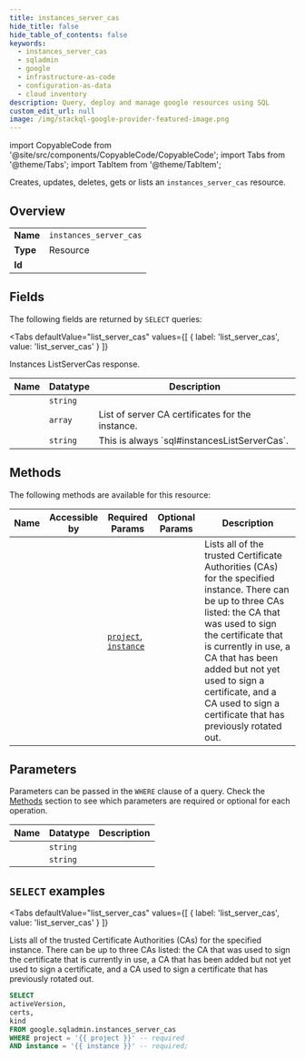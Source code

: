```yaml
--- 
title: instances_server_cas
hide_title: false
hide_table_of_contents: false
keywords:
  - instances_server_cas
  - sqladmin
  - google
  - infrastructure-as-code
  - configuration-as-data
  - cloud inventory
description: Query, deploy and manage google resources using SQL
custom_edit_url: null
image: /img/stackql-google-provider-featured-image.png
---
```


import CopyableCode from '@site/src/components/CopyableCode/CopyableCode';
import Tabs from '@theme/Tabs';
import TabItem from '@theme/TabItem';

Creates, updates, deletes, gets or lists an <code>instances_server_cas</code> resource.

## Overview
<table><tbody>
<tr><td><b>Name</b></td><td><code>instances_server_cas</code></td></tr>
<tr><td><b>Type</b></td><td>Resource</td></tr>
<tr><td><b>Id</b></td><td><CopyableCode code="google.sqladmin.instances_server_cas" /></td></tr>
</tbody></table>

## Fields

The following fields are returned by `SELECT` queries:

<Tabs
    defaultValue="list_server_cas"
    values={[
        { label: 'list_server_cas', value: 'list_server_cas' }
    ]}
>
<TabItem value="list_server_cas">

Instances ListServerCas response.

<table>
<thead>
    <tr>
    <th>Name</th>
    <th>Datatype</th>
    <th>Description</th>
    </tr>
</thead>
<tbody>
<tr>
    <td><CopyableCode code="activeVersion" /></td>
    <td><code>string</code></td>
    <td></td>
</tr>
<tr>
    <td><CopyableCode code="certs" /></td>
    <td><code>array</code></td>
    <td>List of server CA certificates for the instance.</td>
</tr>
<tr>
    <td><CopyableCode code="kind" /></td>
    <td><code>string</code></td>
    <td>This is always `sql#instancesListServerCas`.</td>
</tr>
</tbody>
</table>
</TabItem>
</Tabs>

## Methods

The following methods are available for this resource:

<table>
<thead>
    <tr>
    <th>Name</th>
    <th>Accessible by</th>
    <th>Required Params</th>
    <th>Optional Params</th>
    <th>Description</th>
    </tr>
</thead>
<tbody>
<tr>
    <td><a href="#list_server_cas"><CopyableCode code="list_server_cas" /></a></td>
    <td><CopyableCode code="select" /></td>
    <td><a href="#parameter-project"><code>project</code></a>, <a href="#parameter-instance"><code>instance</code></a></td>
    <td></td>
    <td>Lists all of the trusted Certificate Authorities (CAs) for the specified instance. There can be up to three CAs listed: the CA that was used to sign the certificate that is currently in use, a CA that has been added but not yet used to sign a certificate, and a CA used to sign a certificate that has previously rotated out.</td>
</tr>
</tbody>
</table>

## Parameters

Parameters can be passed in the `WHERE` clause of a query. Check the [Methods](#methods) section to see which parameters are required or optional for each operation.

<table>
<thead>
    <tr>
    <th>Name</th>
    <th>Datatype</th>
    <th>Description</th>
    </tr>
</thead>
<tbody>
<tr id="parameter-instance">
    <td><CopyableCode code="instance" /></td>
    <td><code>string</code></td>
    <td></td>
</tr>
<tr id="parameter-project">
    <td><CopyableCode code="project" /></td>
    <td><code>string</code></td>
    <td></td>
</tr>
</tbody>
</table>

## `SELECT` examples

<Tabs
    defaultValue="list_server_cas"
    values={[
        { label: 'list_server_cas', value: 'list_server_cas' }
    ]}
>
<TabItem value="list_server_cas">

Lists all of the trusted Certificate Authorities (CAs) for the specified instance. There can be up to three CAs listed: the CA that was used to sign the certificate that is currently in use, a CA that has been added but not yet used to sign a certificate, and a CA used to sign a certificate that has previously rotated out.

```sql
SELECT
activeVersion,
certs,
kind
FROM google.sqladmin.instances_server_cas
WHERE project = '{{ project }}' -- required
AND instance = '{{ instance }}' -- required;
```
</TabItem>
</Tabs>
